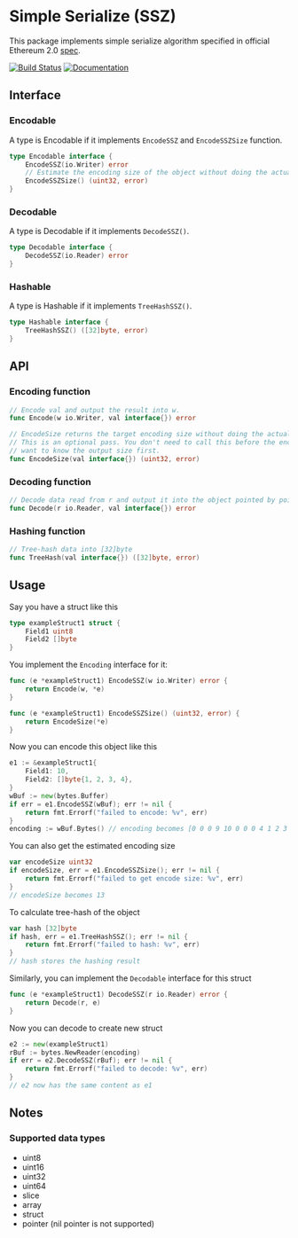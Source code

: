 # Simple Serialize (SSZ)

This package implements simple serialize algorithm specified in official Ethereum 2.0 [spec](https://github.com/ethereum/eth2.0-specs/blob/master/specs/simple-serialize.md).

[![Build Status](https://badge.buildkite.com/5945b9820092260cdc05fc0c736f50df313e15929dd0c864c4.svg?branch=master)](https://buildkite.com/prysmatic-labs/go-ssz)
[![Documentation](https://godoc.org/github.com/prysmatic-labs/go-ssz?status.svg)](http://godoc.org/github.com/prysmatic-labs/go-ssz)

## Interface

### Encodable
A type is Encodable if it implements `EncodeSSZ` and `EncodeSSZSize` function.

```go
type Encodable interface {
	EncodeSSZ(io.Writer) error
	// Estimate the encoding size of the object without doing the actual encoding
	EncodeSSZSize() (uint32, error)
}
```

### Decodable
A type is Decodable if it implements `DecodeSSZ()`.
```go
type Decodable interface {
	DecodeSSZ(io.Reader) error
}
```

### Hashable
A type is Hashable if it implements `TreeHashSSZ()`.
```go
type Hashable interface {
	TreeHashSSZ() ([32]byte, error)
}
```

## API

### Encoding function

```go
// Encode val and output the result into w.
func Encode(w io.Writer, val interface{}) error
```

```go
// EncodeSize returns the target encoding size without doing the actual encoding.
// This is an optional pass. You don't need to call this before the encoding unless you
// want to know the output size first.
func EncodeSize(val interface{}) (uint32, error)
```

### Decoding function
```go
// Decode data read from r and output it into the object pointed by pointer val.
func Decode(r io.Reader, val interface{}) error
```

### Hashing function
```go
// Tree-hash data into [32]byte
func TreeHash(val interface{}) ([32]byte, error)
````

## Usage

Say you have a struct like this
```go
type exampleStruct1 struct {
	Field1 uint8
	Field2 []byte
}
````

You implement the `Encoding` interface for it:

```go
func (e *exampleStruct1) EncodeSSZ(w io.Writer) error {
	return Encode(w, *e)
}

func (e *exampleStruct1) EncodeSSZSize() (uint32, error) {
	return EncodeSize(*e)
}
```

Now you can encode this object like this
```go
e1 := &exampleStruct1{
    Field1: 10,
    Field2: []byte{1, 2, 3, 4},
}
wBuf := new(bytes.Buffer)
if err = e1.EncodeSSZ(wBuf); err != nil {
    return fmt.Errorf("failed to encode: %v", err)
}
encoding := wBuf.Bytes() // encoding becomes [0 0 0 9 10 0 0 0 4 1 2 3 4]
```

You can also get the estimated encoding size
```go
var encodeSize uint32
if encodeSize, err = e1.EncodeSSZSize(); err != nil {
    return fmt.Errorf("failed to get encode size: %v", err)
}
// encodeSize becomes 13
```

To calculate tree-hash of the object
```go
var hash [32]byte
if hash, err = e1.TreeHashSSZ(); err != nil {
    return fmt.Errorf("failed to hash: %v", err)
}
// hash stores the hashing result
```

Similarly, you can implement the `Decodable` interface for this struct

```go
func (e *exampleStruct1) DecodeSSZ(r io.Reader) error {
	return Decode(r, e)
}
```

Now you can decode to create new struct

```go
e2 := new(exampleStruct1)
rBuf := bytes.NewReader(encoding)
if err = e2.DecodeSSZ(rBuf); err != nil {
    return fmt.Errorf("failed to decode: %v", err)
}
// e2 now has the same content as e1
```

## Notes

### Supported data types
- uint8
- uint16
- uint32
- uint64
- slice
- array
- struct
- pointer (nil pointer is not supported)
